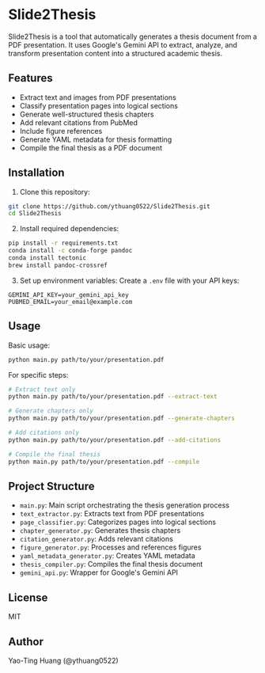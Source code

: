 # Slide2Thesis

Slide2Thesis is a tool that automatically generates a thesis document from a PDF presentation. It uses Google's Gemini API to extract, analyze, and transform presentation content into a structured academic thesis.

## Features

- Extract text and images from PDF presentations
- Classify presentation pages into logical sections
- Generate well-structured thesis chapters
- Add relevant citations from PubMed
- Include figure references
- Generate YAML metadata for thesis formatting
- Compile the final thesis as a PDF document

## Installation

1. Clone this repository:
```bash
git clone https://github.com/ythuang0522/Slide2Thesis.git
cd Slide2Thesis
```

2. Install required dependencies:
```bash
pip install -r requirements.txt
conda install -c conda-forge pandoc
conda install tectonic
brew install pandoc-crossref
```

3. Set up environment variables:
Create a `.env` file with your API keys:
```
GEMINI_API_KEY=your_gemini_api_key
PUBMED_EMAIL=your_email@example.com
```

## Usage

Basic usage:
```bash
python main.py path/to/your/presentation.pdf
```

For specific steps:
```bash
# Extract text only
python main.py path/to/your/presentation.pdf --extract-text

# Generate chapters only
python main.py path/to/your/presentation.pdf --generate-chapters

# Add citations only
python main.py path/to/your/presentation.pdf --add-citations

# Compile the final thesis
python main.py path/to/your/presentation.pdf --compile
```

## Project Structure

- `main.py`: Main script orchestrating the thesis generation process
- `text_extractor.py`: Extracts text from PDF presentations
- `page_classifier.py`: Categorizes pages into logical sections
- `chapter_generator.py`: Generates thesis chapters
- `citation_generator.py`: Adds relevant citations
- `figure_generator.py`: Processes and references figures
- `yaml_metadata_generator.py`: Creates YAML metadata
- `thesis_compiler.py`: Compiles the final thesis document
- `gemini_api.py`: Wrapper for Google's Gemini API

## License

MIT

## Author

Yao-Ting Huang (@ythuang0522) 